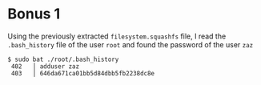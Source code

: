 # Bonus 1

Using the previously extracted `filesystem.squashfs` file, I read the 
`.bash_history` file of the user `root` and found the password of the user `zaz`

```shell
$ sudo bat ./root/.bash_history
 402   │ adduser zaz
 403   │ 646da671ca01bb5d84dbb5fb2238dc8e
```